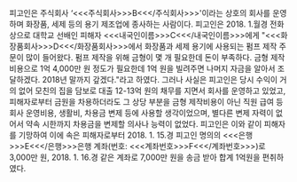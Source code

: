 피고인은 주식회사 ‘<<<주식회사>>>B<<</주식회사>>>'이라는 상호의 회사를 운영하며 화장품, 세제 등의 용기 제조업에 종사하는 사람이다.
피고인은 2018. 1.월경 전화상으로 대학교 선배인 피해자 <<<내국인이름>>>C<<</내국인이름>>>에게 "<<<화장품회사>>>D<<</화장품회사>>>에서 화장품과 세제 용기에 사용되는 펌프 제작 주문이 많이 들어왔다. 펌프 제작을 위해 금형이 몇 개 필요한데 돈이 부족하다. 금형 제작비용으로 1억 4,000만 원 정도가 필요한데 1억 원을 빌려주면 나머지 자금을 알아서 조달하겠다. 2018년 말까지 갚겠다."라고 하였다. 그러나 사실은 피고인은 당시 수익이 거의 없어 모친의 집을 담보로 대출 12-13억 원의 채무를 지면서 회사를 운영하고 있었고, 피해자로부터 금원을 차용하더라도 그 상당 부분을 금형 제작비용이 아닌 직원 급여 등 회사 운영비용, 생활비, 차용금 변제 등에 사용할 생각이었으며, 별다른 변제 자력이 없어서 약속 시한까지 차용금을 변제할 의사나 능력이 없었다.
피고인은 이와 같이 피해자를 기망하여 이에 속은 피해자로부터 2018. 1. 15.경 피고인 명의의 <<<은행>>>E<<</은행>>>은행 계좌(번호: <<<계좌번호>>>F<<</계좌번호>>>)로 3,000만 원, 2018. 1. 16.경 같은 계좌로 7,000만 원을 송금 받아 합계 1억원을 편취하였다.